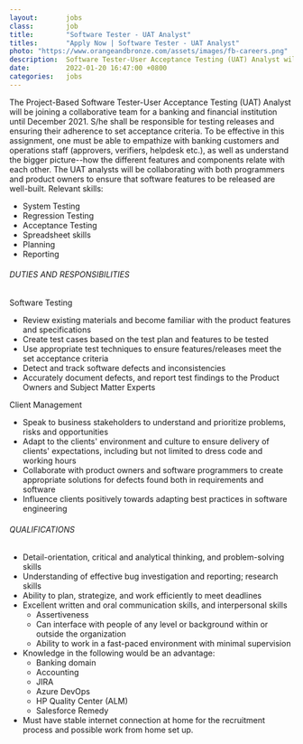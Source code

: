 ```yaml
---
layout:       jobs
class:        job
title:        "Software Tester - UAT Analyst"
titles:       "Apply Now | Software Tester - UAT Analyst"
photo: "https://www.orangeandbronze.com/assets/images/fb-careers.png"
description:  Software Tester-User Acceptance Testing (UAT) Analyst will be joining a collaborative team for a banking and financial institution. S/he shall be responsible for testing releases and ensuring their adherence to set acceptance criteria. 
date:         2022-01-20 16:47:00 +0800
categories:   jobs
---
```

<!-- Do not leave new lines after each element. Elements after new lines will not be rendered. -->
<p>The Project-Based Software Tester-User Acceptance Testing (UAT) Analyst will be joining a collaborative team for a banking and financial institution until December 2021. S/he shall be responsible for testing releases and ensuring their adherence to set acceptance criteria. To be effective in this assignment, one must be able to empathize with banking customers and operations staff (approvers, verifiers, helpdesk etc.), as well as understand the bigger picture--how the different features and components relate with each other. The UAT analysts will be collaborating with both programmers and product owners to ensure that software features to be released are well-built. Relevant skills:</p>
<ul>
    <li>System Testing</li>
    <li>Regression Testing</li>
    <li>Acceptance Testing</li>
    <li>Spreadsheet skills</li>
    <li>Planning</li>
    <li>Reporting</li>
</ul>
<h6 class="dark">DUTIES AND RESPONSIBILITIES</h6>
<h7>Software Testing</h7>
<ul>
    <li>Review existing materials and become familiar with the product features and specifications</li>
    <li>Create test cases based on the test plan and features to be tested</li>
    <li>Use appropriate test techniques to ensure features/releases meet the set acceptance criteria</li>
    <li>Detect and track software defects and inconsistencies</li>
    <li>Accurately document defects, and report test findings to the Product Owners and Subject Matter Experts</li>
  </ul>
<h7>Client Management</h7>
<ul>
    <li>Speak to business stakeholders to understand and prioritize problems, risks and opportunities</li>
    <li>Adapt to the clients' environment and culture to ensure delivery of clients' expectations, including but not limited to dress code and working hours</li>
    <li>Collaborate with product owners and software programmers to create appropriate solutions for defects found both in requirements and software</li>
    <li>Influence clients positively towards adapting best practices in software engineering</li>
</ul>
<h6 class="dark">QUALIFICATIONS</h6>
<ul>
    <li>Detail-orientation, critical and analytical thinking, and problem-solving skills</li>
    <li>Understanding of effective bug investigation and reporting; research skills</li>
    <li>Ability to plan, strategize, and work efficiently to meet deadlines</li>
    <li>Excellent written and oral communication skills, and interpersonal skills
        <ul>
            <li>Assertiveness</li>
            <li>Can interface with people of any level or background within or outside the organization</li>
            <li>Ability to work in a fast-paced environment with minimal supervision</li>
        </ul>
    </li>
    <li>Knowledge in the following would be an advantage:
        <ul>
            <li>Banking domain</li>
            <li>Accounting</li>
            <li>JIRA</li>
            <li>Azure DevOps</li>
            <li>HP Quality Center (ALM)</li>
            <li>Salesforce Remedy</li>
        </ul>
    </li>
    <li>Must have stable internet connection at home for the recruitment process and possible work from home set up.</li>
</ul>



